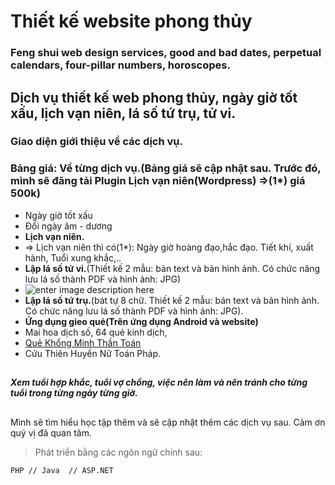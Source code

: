 
# Thiết kế website phong thủy
### Feng shui web design services, good and bad dates, perpetual calendars, four-pillar numbers, horoscopes.

## Dịch vụ thiết kế web phong thủy, ngày giờ tốt xấu, lịch vạn niên, lá số tứ trụ, tử vi.

### Giao diện giới thiệu về các dịch vụ.
### Bảng giá: Về từng dịch vụ.(Bảng giá sẽ cập nhật sau. Trước đó, mình sẽ đăng tải Plugin Lịch vạn niên(Wordpress) =>(1*) giá 500k)
 - Ngày giờ tốt xấu
 - Đổi ngày âm - dương
 - **Lịch vạn niên.**
 - => Lịch vạn niên thì có(1*): Ngày giờ hoàng đạo,hắc đạo. Tiết khí, xuất hành, Tuổi xung khắc,..
 - **Lập lá số tử vi.**(Thiết kế 2 mẫu: bản text và bản hình ảnh. Có chức năng lưu lá số thành PDF và hình ảnh: JPG)
 - ![enter image description here](https://drakelam.github.io/web-phong-thuy/172078573_504272110598044_9071667351969413068_n.png)
 - **Lập lá số tứ trụ.**(bát tự 8 chữ. Thiết kế 2 mẫu: bản text và bản hình ảnh. Có chức năng lưu lá số thành PDF và hình ảnh: JPG).
 - **Ứng dụng gieo quẻ(Trên ứng dụng Android và website)**
- Mai hoa dịch số, 64 quẻ kinh dịch, 
-  [Quẻ Khổng Minh Thần Toán](https://drakelam.com/ "Quẻ Khổng Minh Thần Toán") 
- Cửu Thiên Huyền Nữ Toán Pháp.

## 
***Xem tuổi hợp khắc, tuổi vợ chồng, việc nên làm và nên tránh cho từng
 tuổi trong từng ngày từng giờ.***
##
Mình sẽ tìm hiểu học tập thêm và sẽ cập nhật thêm các dịch vụ sau. Cảm ơn quý vị đã quan tâm.

> Phát triển bằng các ngôn ngữ chính sau:

    PHP // Java  // ASP.NET

